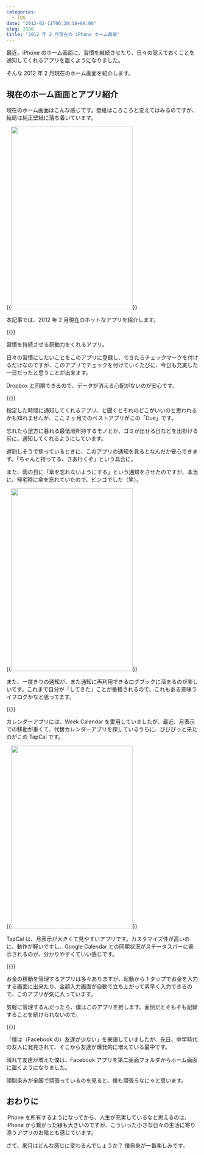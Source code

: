 ```yaml
---
categories:
  - iOS
date: "2012-02-11T06:20:18+09:00"
slug: 2388
title: "2012 年 2 月現在の iPhone ホーム画面"
---
```


最近、iPhone のホーム画面に、習慣を継続させたり、日々の覚えておくことを通知してくれるアプリを置くようになりました。

そんな 2012 年 2 月現在のホーム画面を紹介します。

## 現在のホーム画面とアプリ紹介

現在のホーム画面はこんな感じです。壁紙はころころと変えてはみるのですが、結局は純正壁紙に落ち着いています。

{{<img alt="" src="/images/2012/02/2388_1.png" width="320" height="480">}}

本記事では、2012 年 2 月現在のホットなアプリを紹介します。

{{<app id="358401617" title="Daily Deeds 1.4（￥85）" src="http://a4.mzstatic.com/us/r1000/037/Purple/4e/ef/7a/mzi.kijhtigm.100x100-75.jpg">}}

習慣を持続させる原動力をくれるアプリ。

日々の習慣にしたいことをこのアプリに登録し、できたらチェックマークを付けるだけなのですが、このアプリでチェックを付けていくたびに、今日も充実した一日だったと思うことが出来ます。

Dropbox と同期できるので、データが消える心配がないのが安心です。

{{<app id="390017969" title="Due  1.7.4（￥450）" src="http://a1.mzstatic.com/us/r1000/077/Purple/e9/5f/d7/mzl.umtwvttw.100x100-75.jpg">}}

指定した時間に通知してくれるアプリ、と聞くとそれのどこがいいのと思われるかも知れませんが、ここ 2 ヶ月でのベストアプリがこの「Due」です。

忘れたら途方に暮れる最低限所持するモノとか、ゴミが出せる日などを出掛ける前に、通知してくれるようにしています。

遅刻しそうで焦っているときに、このアプリの通知を見るとなんだか安心できます。「ちゃんと持ってる、さあ行くぞ」という具合に。

また、雨の日に「傘を忘れないようにする」という通知をさせたのですが、本当に、帰宅時に傘を忘れていたので、ビンゴでした（笑）。

{{<img alt="" src="/images/2012/02/2388_2.png" width="320" height="480">}}

また、一度きりの通知が、また通知に再利用できるログブックに溜まるのが楽しいです。これまで自分が「してきた」ことが蓄積されるので、これもある意味ライフログかなと思ってます。

{{<app id="368004350" title="TapCal  2.2.0（￥600）" src="http://a5.mzstatic.com/us/r1000/083/Purple/b0/5c/72/mzl.jbudnmtu.100x100-75.png">}}

カレンダーアプリには、Week Calendar を愛用していましたが、最近、月表示での移動が重くて、代替カレンダーアプリを探しているうちに、びびびっと来たのがこの TapCal です。

{{<img alt="" src="/images/2012/02/2388_3.png" width="320" height="480">}}

TapCal は、月表示が大きくて見やすいアプリです。カスタマイズ性が高いのに、動作が軽いですし、Google Calendar との同期状況がステータスバーに表示されるのが、分かりやすくていい感じです。

{{<app id="339986225" title="支出管理 1.11（￥85）" src="http://a5.mzstatic.com/us/r1000/064/Purple/f1/3d/06/mzl.wqcndspl.100x100-75.jpg">}}

お金の移動を管理するアプリは多々ありますが、起動から 1 タップでお金を入力する画面に出来たり、金額入力画面が自動で立ち上がって素早く入力できるので、このアプリが気に入っています。

気軽に管理するんだったら、僕はこのアプリを推します。面倒だとそもそも記録することを続けられないので。

{{<app id="284882215" title="Facebook 4.1（無料）" src="http://a1.mzstatic.com/us/r1000/086/Purple/03/df/55/mzl.ziwhldlf.100x100-75.png">}}

「僕は（Facebook の）友達が少ない」を豪語していましたが、先日、中学時代の友人に発見されて、そこから友達が爆発的に増えている最中です。

晴れて友達が増えた僕は、Facebook アプリを第二画面フォルダからホーム画面に置くようになりました。

顔馴染みが全国で頑張っているのを見ると、僕も頑張らなにゃと思います。

## おわりに

iPhone を所有するようになってから、人生が充実しているなと思えるのは、iPhone から繋がった縁も大きいのですが、こういった小さな日々の生活に寄り添うアプリのお陰とも感じています。

さて、来月はどんな感じに変わるんでしょうか？ 僕自身が一番楽しみです。
